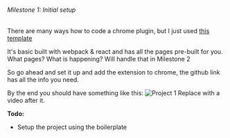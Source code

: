 ###### Milestone 1: Initial setup

There are many ways how to code a chrome plugin, but I just used <u>[this template](https://github.com/lxieyang/chrome-extension-boilerplate-react)</u>


It's basic
built with webpack & react and has all the pages pre-built for you. 
What pages? What is happening? Will handle that in Milestone 2

So go ahead and set it up and add the extension to chrome, the github link has all the info you need.

By the end you should have something like this:
![Project 1](/chrome-extension/image15.png "What we will be making")
 Replace with a video after it.


**Todo:** 
- Setup the project using the boilerplate

